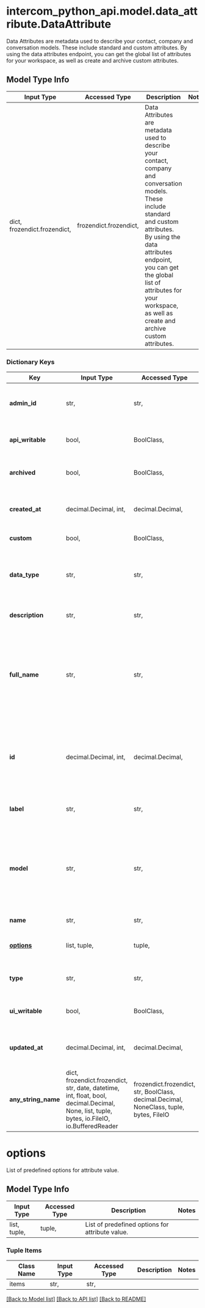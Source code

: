 # intercom_python_api.model.data_attribute.DataAttribute

Data Attributes are metadata used to describe your contact, company and conversation models. These include standard and custom attributes. By using the data attributes endpoint, you can get the global list of attributes for your workspace, as well as create and archive custom attributes.

## Model Type Info
Input Type | Accessed Type | Description | Notes
------------ | ------------- | ------------- | -------------
dict, frozendict.frozendict,  | frozendict.frozendict,  | Data Attributes are metadata used to describe your contact, company and conversation models. These include standard and custom attributes. By using the data attributes endpoint, you can get the global list of attributes for your workspace, as well as create and archive custom attributes. | 

### Dictionary Keys
Key | Input Type | Accessed Type | Description | Notes
------------ | ------------- | ------------- | ------------- | -------------
**admin_id** | str,  | str,  | Teammate who created the attribute. Only applicable to CDAs | [optional] 
**api_writable** | bool,  | BoolClass,  | Can this attribute be updated through API | [optional] 
**archived** | bool,  | BoolClass,  | Is this attribute archived. (Only applicable to CDAs) | [optional] 
**created_at** | decimal.Decimal, int,  | decimal.Decimal,  | The time the attribute was created as a UTC Unix timestamp | [optional] value must conform to RFC-3339 date-time
**custom** | bool,  | BoolClass,  | Set to true if this is a CDA | [optional] 
**data_type** | str,  | str,  | The data type of the attribute. | [optional] must be one of ["string", "integer", "float", "boolean", "date", ] 
**description** | str,  | str,  | Readable description of the attribute. | [optional] 
**full_name** | str,  | str,  | Full name of the attribute. Should match the name unless it&#x27;s a nested attribute. We can split full_name on &#x60;.&#x60; to access nested user object values. | [optional] 
**id** | decimal.Decimal, int,  | decimal.Decimal,  | The unique identifier for the data attribute which is given by Intercom. Only available for custom attributes. | [optional] 
**label** | str,  | str,  | Readable name of the attribute (i.e. name you see in the UI) | [optional] 
**model** | str,  | str,  | Value is &#x60;contact&#x60; for user/lead attributes, &#x60;company&#x60; for company attributes and &#x60;conversation&#x60; for conversation attributes.. | [optional] must be one of ["contact", "company", "conversation", ] 
**name** | str,  | str,  | Name of the attribute. | [optional] 
**[options](#options)** | list, tuple,  | tuple,  | List of predefined options for attribute value. | [optional] 
**type** | str,  | str,  | Value is &#x60;data_attribute&#x60;. | [optional] must be one of ["data_attribute", ] 
**ui_writable** | bool,  | BoolClass,  | Can this attribute be updated in the UI | [optional] 
**updated_at** | decimal.Decimal, int,  | decimal.Decimal,  | The time the attribute was last updated as a UTC Unix timestamp | [optional] value must conform to RFC-3339 date-time
**any_string_name** | dict, frozendict.frozendict, str, date, datetime, int, float, bool, decimal.Decimal, None, list, tuple, bytes, io.FileIO, io.BufferedReader | frozendict.frozendict, str, BoolClass, decimal.Decimal, NoneClass, tuple, bytes, FileIO | any string name can be used but the value must be the correct type | [optional]

# options

List of predefined options for attribute value.

## Model Type Info
Input Type | Accessed Type | Description | Notes
------------ | ------------- | ------------- | -------------
list, tuple,  | tuple,  | List of predefined options for attribute value. | 

### Tuple Items
Class Name | Input Type | Accessed Type | Description | Notes
------------- | ------------- | ------------- | ------------- | -------------
items | str,  | str,  |  | 

[[Back to Model list]](../../README.md#documentation-for-models) [[Back to API list]](../../README.md#documentation-for-api-endpoints) [[Back to README]](../../README.md)

